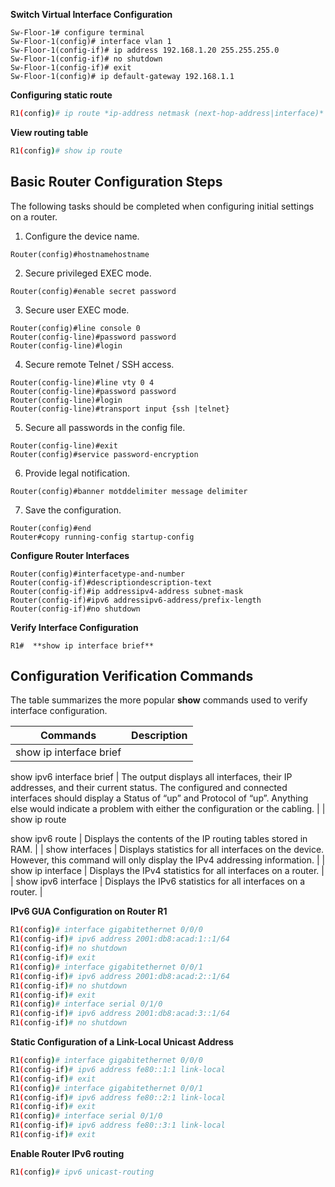 **Switch Virtual Interface Configuration**

```notion
Sw-Floor-1# configure terminal
Sw-Floor-1(config)# interface vlan 1
Sw-Floor-1(config-if)# ip address 192.168.1.20 255.255.255.0
Sw-Floor-1(config-if)# no shutdown
Sw-Floor-1(config-if)# exit
Sw-Floor-1(config)# ip default-gateway 192.168.1.1
```

**Configuring static route**

```bash
R1(config)# ip route *ip-address netmask (next-hop-address|interface)*
```

**View routing table**

```bash
R1(config)# show ip route
```

## Basic Router Configuration Steps

The following tasks should be completed when configuring initial settings on a router.

1. Configure the device name.

```
Router(config)#hostnamehostname
```

2. Secure privileged EXEC mode.

```
Router(config)#enable secret password
```

3. Secure user EXEC mode.

```
Router(config)#line console 0
Router(config-line)#password password
Router(config-line)#login
```

4. Secure remote Telnet / SSH access.

```
Router(config-line)#line vty 0 4
Router(config-line)#password password
Router(config-line)#login
Router(config-line)#transport input {ssh |telnet}
```

5. Secure all passwords in the config file.

```
Router(config-line)#exit
Router(config)#service password-encryption
```

6. Provide legal notification.

```
Router(config)#banner motddelimiter message delimiter
```

7. Save the configuration.

```
Router(config)#end
Router#copy running-config startup-config
```

**Configure Router Interfaces**

```
Router(config)#interfacetype-and-number
Router(config-if)#descriptiondescription-text
Router(config-if)#ip addressipv4-address subnet-mask
Router(config-if)#ipv6 addressipv6-address/prefix-length
Router(config-if)#no shutdown
```

**Verify Interface Configuration**

`R1#  **show ip interface brief**`

## Configuration Verification Commands

The table summarizes the more popular **show** commands used to verify interface configuration.

| Commands | Description |
| --- | --- |
| show ip interface brief

show ipv6 interface brief | The output displays all interfaces, their IP addresses, and their current 
status. The configured and connected interfaces should display a Status 
of “up” and Protocol of “up”. Anything else would indicate a problem 
with either the configuration or the cabling. |
| show ip route

show ipv6 route | Displays the contents of the IP routing tables stored in RAM. |
| show interfaces | Displays statistics for all interfaces on the device. However, this command will only display the IPv4 addressing information. |
| show ip interface | Displays the IPv4 statistics for all interfaces on a router. |
| show ipv6 interface | Displays the IPv6 statistics for all interfaces on a router. |

**IPv6 GUA Configuration on Router R1**

```bash
R1(config)# interface gigabitethernet 0/0/0
R1(config-if)# ipv6 address 2001:db8:acad:1::1/64
R1(config-if)# no shutdown
R1(config-if)# exit
R1(config)# interface gigabitethernet 0/0/1
R1(config-if)# ipv6 address 2001:db8:acad:2::1/64
R1(config-if)# no shutdown
R1(config-if)# exit
R1(config)# interface serial 0/1/0
R1(config-if)# ipv6 address 2001:db8:acad:3::1/64
R1(config-if)# no shutdown
```

**Static Configuration of a Link-Local Unicast Address**

```bash
R1(config)# interface gigabitethernet 0/0/0
R1(config-if)# ipv6 address fe80::1:1 link-local
R1(config-if)# exit
R1(config)# interface gigabitethernet 0/0/1
R1(config-if)# ipv6 address fe80::2:1 link-local
R1(config-if)# exit
R1(config)# interface serial 0/1/0
R1(config-if)# ipv6 address fe80::3:1 link-local
R1(config-if)# exit
```

**Enable Router IPv6 routing**

```bash
R1(config)# ipv6 unicast-routing
```